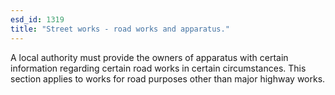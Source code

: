 ```yaml
---
esd_id: 1319
title: "Street works - road works and apparatus."
---
```


A local authority must provide the owners of apparatus with certain information regarding certain road works in certain circumstances.  This section applies to works for road purposes other than major highway works.

